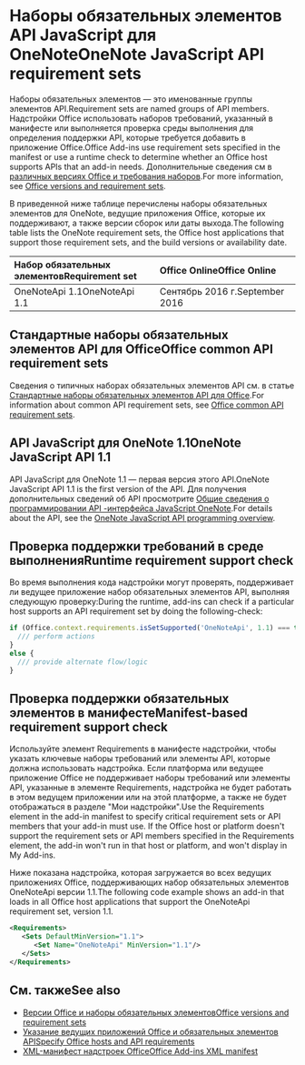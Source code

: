 # <a name="onenote-javascript-api-requirement-sets"></a><span data-ttu-id="0d506-101">Наборы обязательных элементов API JavaScript для OneNote</span><span class="sxs-lookup"><span data-stu-id="0d506-101">OneNote JavaScript API requirement sets</span></span>

<span data-ttu-id="0d506-102">Наборы обязательных элементов — это именованные группы элементов API.</span><span class="sxs-lookup"><span data-stu-id="0d506-102">Requirement sets are named groups of API members.</span></span> <span data-ttu-id="0d506-103">Надстройки Office использовать наборов требований, указанный в манифесте или выполняется проверка среды выполнения для определения поддержки API, которые требуется добавить в приложение Office.</span><span class="sxs-lookup"><span data-stu-id="0d506-103">Office Add-ins use requirement sets specified in the manifest or use a runtime check to determine whether an Office host supports APIs that an add-in needs.</span></span> <span data-ttu-id="0d506-104">Дополнительные сведения см в [различных версиях Office и требования наборов](https://docs.microsoft.com/office/dev/add-ins/develop/office-versions-and-requirement-sets).</span><span class="sxs-lookup"><span data-stu-id="0d506-104">For more information, see [Office versions and requirement sets](https://docs.microsoft.com/office/dev/add-ins/develop/office-versions-and-requirement-sets).</span></span>

<span data-ttu-id="0d506-105">В приведенной ниже таблице перечислены наборы обязательных элементов для OneNote, ведущие приложения Office, которые их поддерживают, а также версии сборок или даты выхода.</span><span class="sxs-lookup"><span data-stu-id="0d506-105">The following table lists the OneNote requirement sets, the Office host applications that support those requirement sets, and the build versions or availability date.</span></span>

|  <span data-ttu-id="0d506-106">Набор обязательных элементов</span><span class="sxs-lookup"><span data-stu-id="0d506-106">Requirement set</span></span>  |  <span data-ttu-id="0d506-107">Office Online</span><span class="sxs-lookup"><span data-stu-id="0d506-107">Office Online</span></span> | 
|:-----|:-----|
| <span data-ttu-id="0d506-108">OneNoteApi 1.1</span><span class="sxs-lookup"><span data-stu-id="0d506-108">OneNoteApi 1.1</span></span>  | <span data-ttu-id="0d506-109">Сентябрь 2016 г.</span><span class="sxs-lookup"><span data-stu-id="0d506-109">September 2016</span></span> |  

## <a name="office-common-api-requirement-sets"></a><span data-ttu-id="0d506-110">Стандартные наборы обязательных элементов API для Office</span><span class="sxs-lookup"><span data-stu-id="0d506-110">Office common API requirement sets</span></span>

<span data-ttu-id="0d506-111">Сведения о типичных наборах обязательных элементов API см. в статье [Стандартные наборы обязательных элементов API для Office](office-add-in-requirement-sets.md).</span><span class="sxs-lookup"><span data-stu-id="0d506-111">For information about common API requirement sets, see [Office common API requirement sets](office-add-in-requirement-sets.md).</span></span>

## <a name="onenote-javascript-api-11"></a><span data-ttu-id="0d506-112">API JavaScript для OneNote 1.1</span><span class="sxs-lookup"><span data-stu-id="0d506-112">OneNote JavaScript API 1.1</span></span> 

<span data-ttu-id="0d506-113">API JavaScript для OneNote 1.1 — первая версия этого API.</span><span class="sxs-lookup"><span data-stu-id="0d506-113">OneNote JavaScript API 1.1 is the first version of the API.</span></span> <span data-ttu-id="0d506-114">Для получения дополнительных сведений об API просмотрите [Общие сведения о программировании API -интерфейса JavaScript OneNote](https://docs.microsoft.com/office/dev/add-ins/onenote/onenote-add-ins-programming-overview).</span><span class="sxs-lookup"><span data-stu-id="0d506-114">For details about the API, see the [OneNote JavaScript API programming overview](https://docs.microsoft.com/office/dev/add-ins/onenote/onenote-add-ins-programming-overview).</span></span>

## <a name="runtime-requirement-support-check"></a><span data-ttu-id="0d506-115">Проверка поддержки требований в среде выполнения</span><span class="sxs-lookup"><span data-stu-id="0d506-115">Runtime requirement support check</span></span>

<span data-ttu-id="0d506-116">Во время выполнения кода надстройки могут проверять, поддерживает ли ведущее приложение набор обязательных элементов API, выполняя следующую проверку:</span><span class="sxs-lookup"><span data-stu-id="0d506-116">During the runtime, add-ins can check if a particular host supports an API requirement set by doing the following-check:</span></span> 

```js
if (Office.context.requirements.isSetSupported('OneNoteApi', 1.1) === true) {
  /// perform actions
}
else {
  /// provide alternate flow/logic
}
```

## <a name="manifest-based-requirement-support-check"></a><span data-ttu-id="0d506-117">Проверка поддержки обязательных элементов в манифесте</span><span class="sxs-lookup"><span data-stu-id="0d506-117">Manifest-based requirement support check</span></span>

<span data-ttu-id="0d506-p103">Используйте элемент Requirements в манифесте надстройки, чтобы указать ключевые наборы требований или элементы API, которые должна использовать надстройка. Если платформа или ведущее приложение Office не поддерживает наборы требований или элементы API, указанные в элементе Requirements, надстройка не будет работать в этом ведущем приложении или на этой платформе, а также не будет отображаться в разделе "Мои надстройки".</span><span class="sxs-lookup"><span data-stu-id="0d506-p103">Use the Requirements element in the add-in manifest to specify critical requirement sets or API members that your add-in must use. If the Office host or platform doesn't support the requirement sets or API members specified in the Requirements element, the add-in won't run in that host or platform, and won't display in My Add-ins.</span></span>

<span data-ttu-id="0d506-120">Ниже показана надстройка, которая загружается во всех ведущих приложениях Office, поддерживающих набор обязательных элементов OneNoteApi версии 1.1.</span><span class="sxs-lookup"><span data-stu-id="0d506-120">The following code example shows an add-in that loads in all Office host applications that support the OneNoteApi requirement set, version 1.1.</span></span>

```xml
<Requirements>
   <Sets DefaultMinVersion="1.1">
      <Set Name="OneNoteApi" MinVersion="1.1"/>
   </Sets>
</Requirements>
```

## <a name="see-also"></a><span data-ttu-id="0d506-121">См. также</span><span class="sxs-lookup"><span data-stu-id="0d506-121">See also</span></span>

- [<span data-ttu-id="0d506-122">Версии Office и наборы обязательных элементов</span><span class="sxs-lookup"><span data-stu-id="0d506-122">Office versions and requirement sets</span></span>](https://docs.microsoft.com/office/dev/add-ins/develop/office-versions-and-requirement-sets)
- [<span data-ttu-id="0d506-123">Указание ведущих приложений Office и обязательных элементов API</span><span class="sxs-lookup"><span data-stu-id="0d506-123">Specify Office hosts and API requirements</span></span>](https://docs.microsoft.com/office/dev/add-ins/develop/specify-office-hosts-and-api-requirements)
- [<span data-ttu-id="0d506-124">XML-манифест надстроек Office</span><span class="sxs-lookup"><span data-stu-id="0d506-124">Office Add-ins XML manifest</span></span>](https://docs.microsoft.com/office/dev/add-ins/develop/add-in-manifests)
